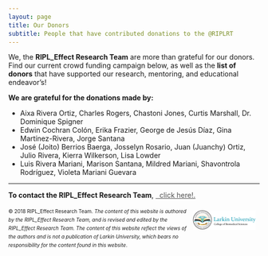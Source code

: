 ```yaml
---
layout: page
title: Our Donors 
subtitle: People that have contributed donations to the @RIPLRT
---
```


We, the **RIPL_Effect Research Team** are more than grateful for our donors. Find our current crowd funding campaign below, as well as the **list of donors** that have supported our research, mentoring, and educational endeavor’s!

<b>We are grateful for the donations made by:</b>

<ul>
  <li>Aixa Rivera Ortiz, Charles Rogers, Chastoni Jones, Curtis Marshall, Dr. Dominique Spigner</li>
  <li>Edwin Cochran Colón, Erika Frazier, George de Jesús Díaz, Gina Martínez-Rivera, Jorge Santana</li>
  <li>José (Joito) Berrios Baerga, Josselyn Rosario, Juan (Juanchy) Ortiz, Julio Rivera, Kierra Wilkerson, Lisa Lowder</li>
  <li>Luis Rivera Mariani, Marison Santana, Mildred Mariani, Shavontrola Rodríguez, Violeta Mariani Guevara</li>
</ul>

---
**To contact the RIPL_Effect Research Team**, 
<a href="mailto:contactus@riplrt.com" target="_blank" style="color:#515151;"><i class="fa fa-envelope" style="font-size:1em"></i> &nbsp; click here!.<br></a>

<a href="http://ularkin.org/college-of-biomedical-sciences/">
  <img src="/img/LU-Biomed-Logo-Horizontal-1.png" alt="College of Biomedical Sciences at Larkin University" align="right" style="width: 25%; height: 25%; margin:8px"/>
</a>

<font size="1">&#169; 2018 RIPL_Effect Research Team. <i>The content of this website is authored by the RIPL_Effect Research Team, and is revised and edited by the RIPL_Effect Research Team. The content of this website reflect the views of the authors and is not a publication of Larkin University, which bears no responsibility for the content found in this website</i>.</font>